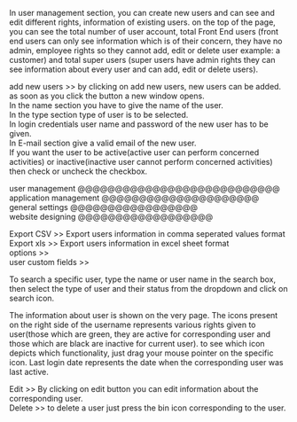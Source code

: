 In user management section, you can create new users and can see and edit different rights, information of existing users. on the top of the page, you can see the total number of user account, total Front End users (front end users can only see information which is of their concern, they have no admin, employee rights so they cannot add, edit or delete user  example: a customer) and total super users (super users have admin rights they can see information about every user and can add, edit or delete users).     

add new users >> by clicking on add new users, new users can be added. as soon as you click the button a new window opens.     
In the name section you have to give the name of the user.     
In the type section type of user is to be selected.     
In login credentials user name and password of the new user has to be given.     
In E-mail section give a valid email of the new user.     
If you want the user to be active(active user can perform concerned activities) or inactive(inactive user cannot perform concerned activities) then check or uncheck the checkbox.     

user management @@@@@@@@@@@@@@@@@@@@@@@@@@@    
application management @@@@@@@@@@@@@@@@@@@@@     
general settings @@@@@@@@@@@@@@@@@    
website designing @@@@@@@@@@@@@@@@@@    

Export CSV >> Export users information in comma seperated values format    
Export xls >> Export users information in excel sheet format   
options >>   
user custom fields >>    

To search a specific user, type the name or user name in the search box, then select the type of user and their status from the dropdown and click on search icon.     

The information about user is shown on the very page. The icons present on the right side of the username represents various rights given to user(those which are green, they are active for corresponding user and those which are black are inactive for current user). to see which icon depicts which functionality, just drag your mouse pointer on the specific icon. Last login date represents the date when the corresponding user was last active.    

Edit >> By clicking on edit button you can edit information about the corresponding user.    
Delete >> to delete a user just press the bin icon corresponding to the user.     